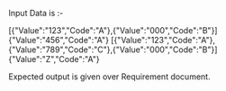Input Data is :-

 [{"Value":"123","Code":"A"},{"Value":"000","Code":"B"}]
 {"Value":"456","Code":"A"}
 [{"Value":"123","Code":"A"},{"Value":"789","Code":"C"},{"Value":"000","Code":"B"}]
 {"Value":"Z","Code":"A"}

Expected output is given over Requirement document.